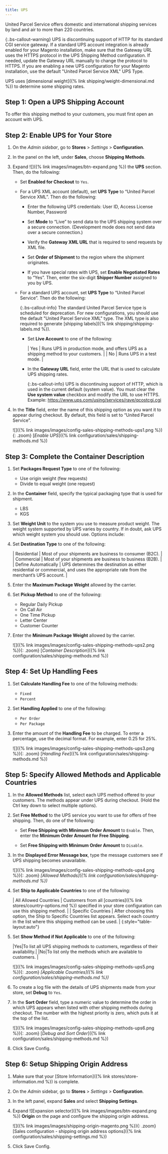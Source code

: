 ```yaml
---
title: UPS
---
```


United Parcel Service offers domestic and international shipping services by land and air to more than 220 countries.

{:.bs-callout-warning}
UPS is discontinuing support of HTTP for its standard CGI service gateway. If a standard UPS account integration is already enabled for your Magento installation, make sure that the Gateway URL uses the HTTPS protocol in the UPS Shipping Method configuration. If needed, update the Gateway URL manually to change the protocol to HTTPS. If you are enabling a new UPS configuration for your Magento installation, use the default "United Parcel Service XML" UPS Type.

UPS uses [dimensional weight]({% link shipping/weight-dimensional.md %}) to determine some shipping rates.

## Step 1: Open a UPS Shipping Account

To offer this shipping method to your customers, you must first open an account with UPS.

## Step 2: Enable UPS for Your Store

1. On the _Admin sidebar_, go to **Stores** > _Settings_ > **Configuration**.

1. In the panel on the left, under **Sales**, choose **Shipping Methods**.

1. Expand ![]({% link images/images/btn-expand.png %}) the **UPS** section. Then, do the following:

    - Set **Enabled for Checkout** to `Yes`.

    - For a UPS XML account (default), set **UPS Type** to “United Parcel Service XML”. Then do the following:

      - Enter the following UPS credentials: User ID, Access License Number, Password

      - Set **Mode** to “Live” to send data to the UPS shipping system over a secure connection. (Development mode does not send data over a secure connection.)

      - Verify the **Gateway XML URL** that is required to send requests by XML file.

      - Set **Order of Shipment** to the region where the shipment originates.

      - If you have special rates with UPS, set **Enable Negotiated Rates** to “Yes”. Then, enter the six-digit **Shipper Number** assigned to you by UPS.

    - For a standard UPS account, set **UPS Type** to “United Parcel Service”. Then do the following:

        {:.bs-callout-info}
        The standard United Parcel Service type is scheduled for deprecation. For new configurations, you should use the default  "United Parcel Service XML" type. The XML type is also required to generate [shipping labels]({% link shipping/shipping-labels.md %}).

      - Set **Live Account** to one of the following:

          | Yes | Runs UPS in production mode, and offers UPS as a shipping method to your customers. |
          | No | Runs UPS in a test mode. |

      - In the **Gateway URL** field, enter the URL that is used to calculate UPS shipping rates.

          {:.bs-callout-info}
          UPS is discontinuing support of HTTP, which is used in the current default (system value). You must clear the **Use system value** checkbox and modify the URL to use HTTPS. Example: https://www.ups.com/using/services/rave/qcostcgi.cgi

1. In the **Title** field, enter the name of this shipping option as you want it to appear during checkout. By default, this field is set to “United Parcel Service”.

    ![]({% link images/images/config-sales-shipping-methods-ups1.png %}){: .zoom}
    [*Enable UPS*]({% link configuration/sales/shipping-methods.md %})

## Step 3: Complete the Container Description

1. Set **Packages Request Type** to one of the following:

    - Use origin weight (few requests)
    - Divide to equal weight (one request)

1. In the **Container** field, specify the typical packaging type that is used for shipment.

    - LBS
    - KGS

1. Set **Weight Unit** to the system you use to measure product weight. The weight system supported by UPS varies by country. If in doubt, ask UPS which weight system you should use. Options include:

1. Set **Destination Type** to one of the following:

    | Residential | Most of your shipments are business to consumer (B2C). |
    | Commercial | Most of your shipments are business to business (B2B). |
    | Define Automatically | UPS determines the destination as either residential or commercial, and uses the appropriate rate from the merchant’s UPS account. |

1. Enter the **Maximum Package Weight** allowed by the carrier.

1. Set **Pickup Method** to one of the following:

    - Regular Daily Pickup
    - On Call Air
    - One Time Pickup
    - Letter Center
    - Customer Counter

1. Enter the **Minimum Package Weight** allowed by the carrier.

    ![]({% link images/images/config-sales-shipping-methods-ups2.png %}){: .zoom}
    [*Container Description*]({% link configuration/sales/shipping-methods.md %})

## Step 4: Set Up Handling Fees

1. Set **Calculate Handling Fee** to one of the following methods:

    - `Fixed`
    - `Percent`

1. Set **Handling Applied** to one of the following:

    - `Per Order`
    - `Per Package`

1. Enter the amount of the **Handling Fee** to be charged. To enter a percentage, use the decimal format. For example, enter 0.25 for 25%.

    ![]({% link images/images/config-sales-shipping-methods-ups3.png %}){: .zoom}
    [*Handling Fee*]({% link configuration/sales/shipping-methods.md %})

## Step 5: Specify Allowed Methods and Applicable Countries

1. In the **Allowed Methods** list, select each UPS method offered to your customers. The methods appear under UPS during checkout. (Hold the Ctrl key down to select multiple options).

1. Set **Free Method** to the UPS service you want to use for offers of free shipping. Then, do one of the following:

    - Set **Free Shipping with Minimum Order Amount** to `Enable`. Then, enter the **Minimum Order Amount for Free Shipping**.

    - Set **Free Shipping with Minimum Order Amount** to `Disable`.

1. In the **Displayed Error Message box**, type the message customers see if UPS shipping becomes unavailable.

    ![]({% link images/images/config-sales-shipping-methods-ups4.png %}){: .zoom}
    _[Allowed Methods]({% link configuration/sales/shipping-methods.md %})_

1. Set **Ship to Applicable Countries** to one of the following:

    | All Allowed Countries | Customers from all [countries]({% link stores/country-options.md %}) specified in your store configuration can use this shipping method. |
    | Specific Countries | After choosing this option, the Ship to Specific Countries list appears. Select each country in the list where this shipping method can be used. |
    {:style="table-layout:auto"}

1. Set **Show Method if Not Applicable** to one of the following:

    |Yes|To list all UPS shipping methods to customers, regardless of their availability.|
    |No|To list only the methods which are available to customers. |

    ![]({% link images/images/config-sales-shipping-methods-ups5.png %}){: .zoom}
    _[Applicable Countries]({% link configuration/sales/shipping-methods.md %})_

1. To create a log file with the details of UPS shipments made from your store, set **Debug** to `Yes`.

1. In the **Sort Order** field, type a numeric value to determine the order in which UPS appears when listed with other shipping methods during checkout. The number with the highest priority is zero, which puts it at the top of the list.

    ![]({% link images/images/config-sales-shipping-methods-ups6.png %}){: .zoom}
    [*Debug and Sort Order*]({% link configuration/sales/shipping-methods.md %})

1. Click <span class="btn">Save Config</span>.

## Step 6: Setup Shipping Origin Address

1. Make sure that your [Store Information]({% link stores/store-information.md %}) is complete.

1. On the _Admin_ sidebar, go to **Stores** > _Settings_ > **Configuration**.

1. In the left panel, expand **Sales** and select **Shipping Settings**.

1. Expand ![Expansion selector]({% link images/images/btn-expand.png %}) **Origin** on the page and configure the shipping origin address.

    ![]({% link images/images/shipping-origin-magento.png %}){: .zoom}
    [Sales configuration - shipping origin address options]({% link configuration/sales/shipping-settings.md %})

1. Click <span class="btn">Save Config</span>.
